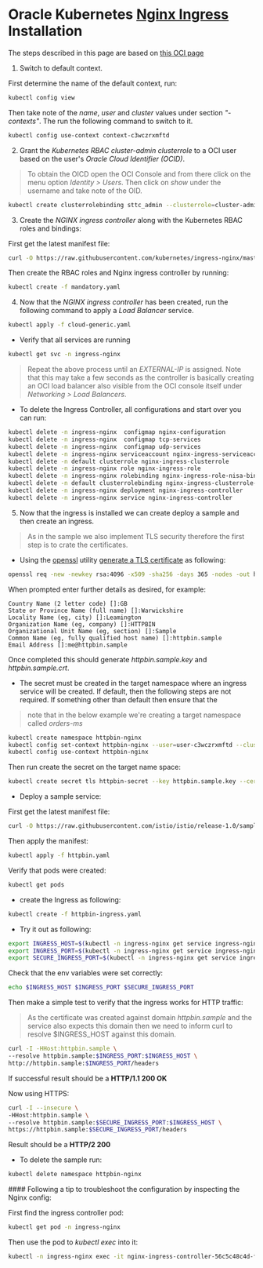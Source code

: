 # Oracle Kubernetes [Nginx Ingress](https://kubernetes.github.io/ingress-nginx/) Installation
The steps described in this page are based on [this OCI page](https://docs.cloud.oracle.com/iaas/Content/ContEng/Tasks/contengsettingupingresscontroller.htm)

1. Switch to default context.

First determine the name of the default context, run:

```bash
kubectl config view
```

Then take note of the *name*, *user* and *cluster* values under section *"- contexts"*. The run the following command to switch to it.

```bash
kubectl config use-context context-c3wczrxmftd
```

2. Grant the *Kubernetes RBAC cluster-admin clusterrole* to a OCI user based on
the user's *Oracle Cloud Identifier (OCID)*.

> To obtain the OICD open the OCI Console and from there
> click on the menu option *Identity > Users*.
> Then click on *show* under the username and take note of the OID.

```bash
kubectl create clusterrolebinding sttc_admin --clusterrole=cluster-admin --user=ocid1.user.oc1..aaaaaaaazhciwyt5kooopvnovupyao7v7a73imsvxoqrb2omojbcvcxpgvrq
```

3. Create the *NGINX ingress controller* along with the Kubernetes RBAC roles and bindings:

First get the latest manifest file:

```bash
curl -O https://raw.githubusercontent.com/kubernetes/ingress-nginx/master/deploy/mandatory.yaml
```

Then create the RBAC roles and Nginx ingress controller by running:

```bash
kubectl create -f mandatory.yaml
```

4. Now that the *NGINX ingress controller* has been created,
run the following command to apply a *Load Balancer* service.

```bash
kubectl apply -f cloud-generic.yaml
```

- Verify that all services are running

```bash
kubectl get svc -n ingress-nginx
```

> Repeat the above process until an *EXTERNAL-IP* is assigned.
> Note that this may take a few seconds as the controller is
> basically creating an OCI load balancer also visible from the
> OCI console itself under *Networking > Load Balancers*.

- To delete the Ingress Controller, all configurations and start over you can run:

```bash
kubectl delete -n ingress-nginx  configmap nginx-configuration
kubectl delete -n ingress-nginx  configmap tcp-services
kubectl delete -n ingress-nginx  configmap udp-services
kubectl delete -n ingress-nginx serviceaccount nginx-ingress-serviceaccount
kubectl delete -n default clusterrole nginx-ingress-clusterrole
kubectl delete -n ingress-nginx role nginx-ingress-role
kubectl delete -n ingress-nginx rolebinding nginx-ingress-role-nisa-binding
kubectl delete -n default clusterrolebinding nginx-ingress-clusterrole-nisa-binding
kubectl delete -n ingress-nginx deployment nginx-ingress-controller
kubectl delete -n ingress-nginx service nginx-ingress-controller
```

5. Now that the ingress is installed we can create deploy a sample and then create an ingress.

> As in the sample we also implement TLS security therefore the first step is to crate the certificates.

- Using the [openssl](https://www.openssl.org/) utility [generate a TLS certificate](https://www.linode.com/docs/security/ssl/create-a-self-signed-tls-certificate/) as following:

```bash
openssl req -new -newkey rsa:4096 -x509 -sha256 -days 365 -nodes -out httpbin.sample.crt -keyout httpbin.sample.key
```

When prompted enter further details as desired, for example:

```
Country Name (2 letter code) []:GB
State or Province Name (full name) []:Warwickshire
Locality Name (eg, city) []:Leamington
Organization Name (eg, company) []:HTTPBIN
Organizational Unit Name (eg, section) []:Sample
Common Name (eg, fully qualified host name) []:httpbin.sample
Email Address []:me@httpbin.sample
```

Once completed this should generate *httpbin.sample.key* and *httpbin.sample.crt*.

- The secret must be created in the target namespace where an ingress service will be created. If default, then the following steps are not required. If something other than default then ensure that the

> note that in the below example we're creating a target namespace called *orders-ms*

```bash
kubectl create namespace httpbin-nginx
kubectl config set-context httpbin-nginx --user=user-c3wczrxmftd --cluster=cluster-c3wczrxmftd --namespace=httpbin-nginx
kubectl config use-context httpbin-nginx
```

Then run create the secret on the target name space:

```bash
kubectl create secret tls httpbin-secret --key httpbin.sample.key --cert httpbin.sample.crt
```

- Deploy a sample service:

First get the latest manifest file:

```bash
curl -O https://raw.githubusercontent.com/istio/istio/release-1.0/samples/httpbin/httpbin.yaml
```

Then apply the manifest:

```bash
kubectl apply -f httpbin.yaml
```

Verify that pods were created:

```bash
kubectl get pods
```

- create the Ingress as following:

```bash
kubectl create -f httpbin-ingress.yaml
```

- Try it out as following:

```bash
export INGRESS_HOST=$(kubectl -n ingress-nginx get service ingress-nginx -o jsonpath='{.status.loadBalancer.ingress[0].ip}')
export INGRESS_PORT=$(kubectl -n ingress-nginx get service ingress-nginx -o jsonpath='{.spec.ports[?(@.name=="http")].port}')
export SECURE_INGRESS_PORT=$(kubectl -n ingress-nginx get service ingress-nginx -o jsonpath='{.spec.ports[?(@.name=="https")].port}')
```

Check that the env variables were set correctly:

```bash
echo $INGRESS_HOST $INGRESS_PORT $SECURE_INGRESS_PORT
```

Then make a simple test to verify that the ingress works for HTTP traffic:

> As the certificate was created against domain *httpbin.sample*
> and the service also expects this domain then we need to inform
> curl to resolve $INGRESS_HOST against this domain.

```bash
curl -I -HHost:httpbin.sample \
--resolve httpbin.sample:$INGRESS_PORT:$INGRESS_HOST \
http://httpbin.sample:$INGRESS_PORT/headers
```

If successful result should be a **HTTP/1.1 200 OK**

Now using HTTPS:

```bash
curl -I --insecure \
-HHost:httpbin.sample \
--resolve httpbin.sample:$SECURE_INGRESS_PORT:$INGRESS_HOST \
https://httpbin.sample:$SECURE_INGRESS_PORT/headers
```

Result should be a **HTTP/2 200**

- To delete the sample run:

```bash
kubectl delete namespace httpbin-nginx
```

#### Following a tip to troubleshoot the configuration by inspecting the Nginx config:

First find the ingress controller pod:

```bash
kubectl get pod -n ingress-nginx
```

Then use the pod to *kubectl exec* into it:

```bash
kubectl -n ingress-nginx exec -it nginx-ingress-controller-56c5c48c4d-fstg5 -- cat /etc/nginx/nginx.conf > nginx.output
```
